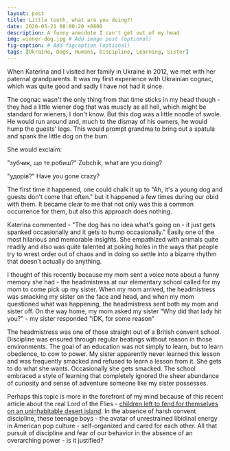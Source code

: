 ```yaml
---
layout: post
title: Little tooth, what are you doing?!
date: 2020-05-21 08:00:20 +0800
description: A funny anecdote I can't get out of my head
img: wiener-dog.jpg # Add image post (optional)
fig-caption: # Add figcaption (optional)
tags: [Ukraine, Dogs, Humans, Discipline, Learning, Sister]
---
```


When Katerina and I visited her family in Ukraine in 2012, we met with her paternal grandparents. It was my first experience with Ukrainian cognac, which was quite good and sadly I have not had it since.

The cognac wasn't the only thing from that time sticks in my head though - they had a little wiener dog that was muscly as all hell, which might be standard for wieners, I don't know. But this dog was a little noodle of swole. He would run around and, much to the dismay of his owners, he would hump the guests' legs. This would prompt grandma to bring out a spatula and spank the little dog on the bum.

She would exclaim:

"зубчик, що те робиш?"
Zubchik, what are you doing?

"удорів?"
Have you gone crazy?

The first time it happened, one could chalk it up to "Ah, it's a young dog and guests don't come that often." but it happened a few times during our obid with them. It became clear to me that not only was this a common occurrence for them, but also this approach does nothing.

Katerina commented - "The dog has no idea what's going on - it just gets spanked occasionally and it gets to hump occasionally." Easily one of the most hilarious and memorable insights. She empathized with animals quite readily and also was quite talented at poking holes in the ways that people try to wrest order out of chaos and in doing so settle into a bizarre rhythm that doesn't actually do anything.

I thought of this recently because my mom sent a voice note about a funny memory she had  - the headmistress at our elementary school called for my mom to come pick up my sister. When my mom arrived, the headmistress was smacking my sister on the face and head, and when my mom questioned what was happening, the headmistress sent both my mom and sister off. On the way home, my mom asked my sister "Why did that lady hit you?" - my sister responded "IDK, for some reason"

The headmistress was one of those straight out of a British convent school. Discipline was ensured through regular beatings without reason in those environments. The goal of an education was not simply to learn, but to learn obedience, to cow to power. My sister apparently never learned this lesson and was frequently smacked and refused to learn a lesson from it. She gets to do what she wants. Occasionally she gets smacked. The school embraced a style of learning that completely ignored the sheer abundance of curiosity and sense of adventure someone like my sister possesses.

Perhaps this topic is more in the forefront of my mind because of this recent article about the real Lord of the Flies - [children left to fend for themselves on an uninhabitable desert island](https://www.theguardian.com/books/2020/may/09/the-real-lord-of-the-flies-what-happened-when-six-boys-were-shipwrecked-for-15-months). In the absence of harsh convent discipline, these teenage boys - the avatar of unrestrained libidinal energy in American pop culture - self-organized and cared for each other. All that pursuit of discipline and fear of our behavior in the absence of an overarching power - is it justified?
